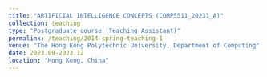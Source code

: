 ```yaml
---
title: "ARTIFICIAL INTELLIGENCE CONCEPTS (COMP5511_20231_A)"
collection: teaching
type: "Postgraduate course (Teaching Assistant)"
permalink: /teaching/2014-spring-teaching-1
venue: "The Hong Kong Polytechnic University, Department of Computing"
date: 2023.09-2023.12
location: "Hong Kong, China"
---
```


